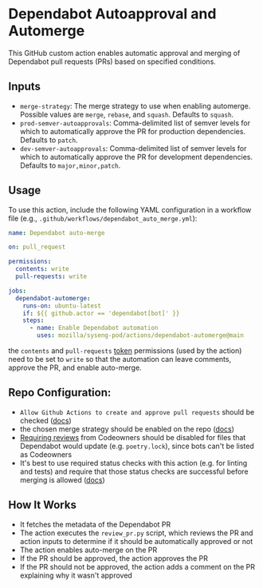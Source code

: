 # Dependabot Autoapproval and Automerge

This GitHub custom action enables automatic approval and merging of Dependabot pull requests (PRs) based on specified conditions.

## Inputs

- `merge-strategy`: The merge strategy to use when enabling automerge. Possible values are `merge`, `rebase`, and `squash`. Defaults to `squash`.
- `prod-semver-autoapprovals`: Comma-delimited list of semver levels for which to automatically approve the PR for production dependencies. Defaults to `patch`.
- `dev-semver-autoapprovals`: Comma-delimited list of semver levels for which to automatically approve the PR for development dependencies. Defaults to `major,minor,patch`.

## Usage

To use this action, include the following YAML configuration in a workflow file (e.g., `.github/workflows/dependabot_auto_merge.yml`):

```yaml
name: Dependabot auto-merge

on: pull_request

permissions:
  contents: write
  pull-requests: write

jobs:
  dependabot-automerge:
    runs-on: ubuntu-latest
    if: ${{ github.actor == 'dependabot[bot]' }}
    steps:
      - name: Enable Dependabot automation
        uses: mozilla/syseng-pod/actions/dependabot-automerge@main
```

the `contents` and `pull-requests` [token](https://docs.github.com/en/actions/security-guides/automatic-token-authentication) permissions (used by the action) need to be set to `write` so that the automation can leave comments, approve the PR, and enable auto-merge.

## Repo Configuration:

- `Allow Github Actions to create and approve pull requests` should be checked ([docs](https://docs.github.com/en/repositories/managing-your-repositorys-settings-and-features/enabling-features-for-your-repository/managing-github-actions-settings-for-a-repository#preventing-github-actions-from-creating-or-approving-pull-requests))
- the chosen merge strategy should be enabled on the repo ([docs](https://docs.github.com/en/repositories/configuring-branches-and-merges-in-your-repository/configuring-pull-request-merges))
- [Requiring reviews](https://docs.github.com/en/repositories/configuring-branches-and-merges-in-your-repository/managing-protected-branches/about-protected-branches#require-pull-request-reviews-before-merging) from Codeowners should be disabled for files that Dependabot would update (e.g. `poetry.lock`), since bots can't be listed as Codeowners
- It's best to use required status checks with this action (e.g. for linting and tests) and require that those status checks are successful before merging is allowed ([docs](https://docs.github.com/en/repositories/configuring-branches-and-merges-in-your-repository/managing-protected-branches/about-protected-branches#require-status-checks-before-merging))

## How It Works

- It fetches the metadata of the Dependabot PR
- The action executes the `review_pr.py` script, which reviews the PR and action inputs to determine if it should be automatically approved or not
- The action enables auto-merge on the PR
- If the PR should be approved, the action approves the PR
- If the PR should not be approved, the action adds a comment on the PR explaining why it wasn't approved
